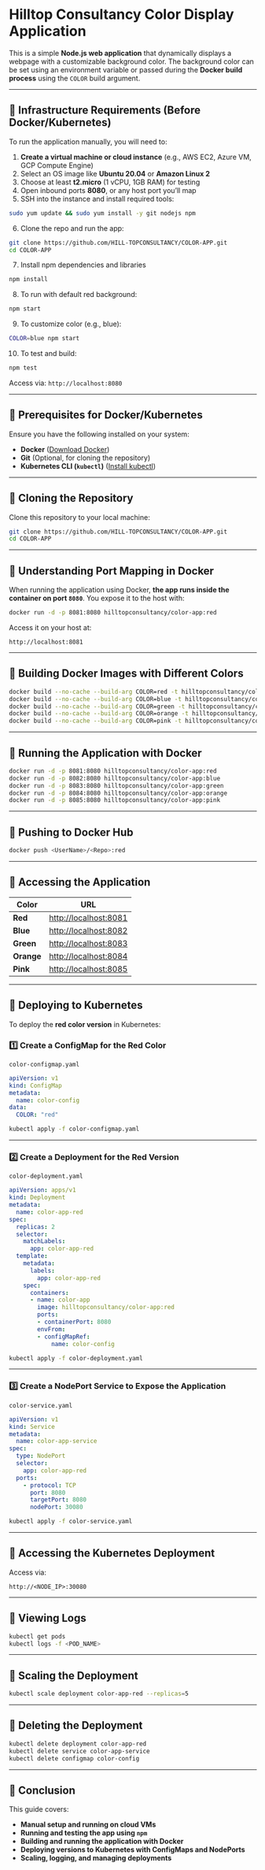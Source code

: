 # Hilltop Consultancy Color Display Application

This is a simple **Node.js web application** that dynamically displays a webpage with a customizable background color. The background color can be set using an environment variable or passed during the **Docker build process** using the `COLOR` build argument.

---

## **📌 Infrastructure Requirements (Before Docker/Kubernetes)**
To run the application manually, you will need to:

1. **Create a virtual machine or cloud instance** (e.g., AWS EC2, Azure VM, GCP Compute Engine)
2. Select an OS image like **Ubuntu 20.04** or **Amazon Linux 2**
3. Choose at least **t2.micro** (1 vCPU, 1GB RAM) for testing
4. Open inbound ports **8080**, or any host port you’ll map
5. SSH into the instance and install required tools:

```sh
sudo yum update && sudo yum install -y git nodejs npm
```

6. Clone the repo and run the app:
```sh
git clone https://github.com/HILL-TOPCONSULTANCY/COLOR-APP.git
cd COLOR-APP
```
7. Install npm dependencies and libraries
```sh
npm install
```

8. To run with default red background:
```sh
npm start
```

9. To customize color (e.g., blue):
```sh
COLOR=blue npm start
```

10. To test and build:
```sh
npm test
```

Access via: `http://localhost:8080`

---

## **📌 Prerequisites for Docker/Kubernetes**
Ensure you have the following installed on your system:
- **Docker** ([Download Docker](https://www.docker.com/get-started))
- **Git** (Optional, for cloning the repository)
- **Kubernetes CLI (`kubectl`)** ([Install kubectl](https://kubernetes.io/docs/tasks/tools/))

---

## **📌 Cloning the Repository**
Clone this repository to your local machine:
```sh
git clone https://github.com/HILL-TOPCONSULTANCY/COLOR-APP.git
cd COLOR-APP
```

---

## **📌 Understanding Port Mapping in Docker**
When running the application using Docker, **the app runs inside the container on port `8080`**. You expose it to the host with:

```sh
docker run -d -p 8081:8080 hilltopconsultancy/color-app:red
```
Access it on your host at:
```
http://localhost:8081
```

---

## **📌 Building Docker Images with Different Colors**
```sh
docker build --no-cache --build-arg COLOR=red -t hilltopconsultancy/color-app:red .
docker build --no-cache --build-arg COLOR=blue -t hilltopconsultancy/color-app:blue .
docker build --no-cache --build-arg COLOR=green -t hilltopconsultancy/color-app:green .
docker build --no-cache --build-arg COLOR=orange -t hilltopconsultancy/color-app:orange .
docker build --no-cache --build-arg COLOR=pink -t hilltopconsultancy/color-app:pink .
```

---

## **📌 Running the Application with Docker**
```sh
docker run -d -p 8081:8080 hilltopconsultancy/color-app:red
docker run -d -p 8082:8080 hilltopconsultancy/color-app:blue
docker run -d -p 8083:8080 hilltopconsultancy/color-app:green
docker run -d -p 8084:8080 hilltopconsultancy/color-app:orange
docker run -d -p 8085:8080 hilltopconsultancy/color-app:pink
```

---

## **📌 Pushing to Docker Hub**
```sh
docker push <UserName>/<Repo>:red
```

---

## **📌 Accessing the Application**
| Color  | URL |
|--------|--------------------------------|
| **Red** | [http://localhost:8081](http://localhost:8081) |
| **Blue** | [http://localhost:8082](http://localhost:8082) |
| **Green** | [http://localhost:8083](http://localhost:8083) |
| **Orange** | [http://localhost:8084](http://localhost:8084) |
| **Pink** | [http://localhost:8085](http://localhost:8085) |

---

## **📌 Deploying to Kubernetes**
To deploy the **red color version** in Kubernetes:

### **1️⃣ Create a ConfigMap for the Red Color**
`color-configmap.yaml`
```yaml
apiVersion: v1
kind: ConfigMap
metadata:
  name: color-config
data:
  COLOR: "red"
```
```sh
kubectl apply -f color-configmap.yaml
```

---

### **2️⃣ Create a Deployment for the Red Version**
`color-deployment.yaml`
```yaml
apiVersion: apps/v1
kind: Deployment
metadata:
  name: color-app-red
spec:
  replicas: 2
  selector:
    matchLabels:
      app: color-app-red
  template:
    metadata:
      labels:
        app: color-app-red
    spec:
      containers:
      - name: color-app
        image: hilltopconsultancy/color-app:red
        ports:
        - containerPort: 8080
        envFrom:
        - configMapRef:
            name: color-config
```
```sh
kubectl apply -f color-deployment.yaml
```

---

### **3️⃣ Create a NodePort Service to Expose the Application**
`color-service.yaml`
```yaml
apiVersion: v1
kind: Service
metadata:
  name: color-app-service
spec:
  type: NodePort
  selector:
    app: color-app-red
  ports:
    - protocol: TCP
      port: 8080
      targetPort: 8080
      nodePort: 30080
```
```sh
kubectl apply -f color-service.yaml
```

---

## **📌 Accessing the Kubernetes Deployment**

Access via:
```
http://<NODE_IP>:30080
```

---

## **📌 Viewing Logs**
```sh
kubectl get pods 
kubectl logs -f <POD_NAME>
```

---

## **📌 Scaling the Deployment**
```sh
kubectl scale deployment color-app-red --replicas=5
```

---

## **📌 Deleting the Deployment**
```sh
kubectl delete deployment color-app-red
kubectl delete service color-app-service
kubectl delete configmap color-config
```

---

## **📌 Conclusion**
This guide covers:
- **Manual setup and running on cloud VMs**
- **Running and testing the app using `npm`**
- **Building and running the application with Docker**
- **Deploying versions to Kubernetes with ConfigMaps and NodePorts**
- **Scaling, logging, and managing deployments**

